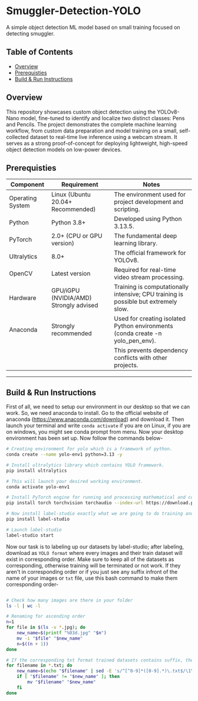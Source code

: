 # Smuggler-Detection-YOLO

A simple object detection ML model based on small training focused on detecting smuggler.

## Table of Contents
- [Overview](#overview)
- [Prerequisties](#prerequisties)
- [Build & Run Instructions](#build-and-run-instructions)
  
## Overview
This repository showcases custom object detection using the YOLOv8-Nano model, fine-tuned to identify and localize two distinct classes: Pens and Pencils. The project demonstrates the complete machine learning workflow, from custom data preparation and model training on a small, self-collected dataset to real-time live inference using a webcam stream. It serves as a strong proof-of-concept for deploying lightweight, high-speed object detection models on low-power devices.
## Prerequisties
| **Component**      | **Requirement**                          | **Notes**                                                                                            |
|--------------------|------------------------------------------|------------------------------------------------------------------------------------------------------|
| Operating System   | Linux (Ubuntu 20.04+ Recommended)        | The environment used for project development and scripting.                                          |
| Python             | Python 3.8+                              | Developed using Python 3.13.5.                                                                       |
| PyTorch            | 2.0+ (CPU or GPU version)                | The fundamental deep learning library.                                                               |
| Ultralytics        | 8.0+                                     | The official framework for YOLOv8.                                                                   |
| OpenCV             | Latest version                           | Required for real-time video stream processing.                                                      |
| Hardware           | GPU/iGPU (NVIDIA/AMD) Strongly advised   | Training is computationally intensive; CPU training is possible but extremely slow.                  |
| Anaconda           | Strongly recommended                     | Used for creating isolated Python environments (conda create -n yolo_pen_env).                       |
|                    |                                          | This prevents dependency conflicts with other projects.                                              |
------------------------------------------------------------------------------------------------------------------------------------------------------------------------
## Build & Run Instructions

First of all, we need to setup our environment in our desktop so that we can work. So, we need anaconda to install. Go to the official website of anaconda (https://www.anaconda.com/download) and download it. Then launch your terminal and write `conda activate` if you are on Linux, if you are on windows, you might see conda prompt from menu. Now your desktop environment has been set up. Now follow the commands below-
```bash
# Creating environment for yolo which is a framework of python.
conda create --name yolo-env1 python=3.13 -y

# Install ultralytics library which contains YOLO framework.
pip install ultralytics

# This will launch your desired working environment.
conda activate yolo-env1

# Install PyTorch engine for running and processing mathematical and computational tasks. if you have only cpu.
pip install torch torchvision torchaudio --index-url https://download.pytorch.org/whl/cpu

# Now install label-studio exactly what we are going to do training and labeling our object by naming classes
pip install label-studio

# Launch label-studio
label-studio start
````
Now our task is to labeling up our datasets by label-studio; after labeling, download as `YOLO format` where every images and their train dataset will exist in corresponding order. Make sure to keep all of the datasets as corresponding, otherwise training will be terminated or not work. If they aren't in corresponding order or if you just see any suffix infront of the name of your images or `txt` file, use this bash command to make them corresponding order-

````bash

# Check how many images are there in your folder
ls -l | wc -l

# Renaming for ascending order
n=1
for file in $(ls -v *.jpg); do
    new_name=$(printf "%03d.jpg" "$n")
    mv -i "$file" "$new_name"
    n=$((n + 1))
done

# If the corresponding txt format trained datasets contains suffix, then use this command
for filename in *.txt; do
    new_name=$(echo "$filename" | sed -E 's/^[^0-9]*([0-9].*)\.txt$/\1\.txt/')
    if [ "$filename" != "$new_name" ]; then
        mv "$filename" "$new_name"
    fi
done
````
